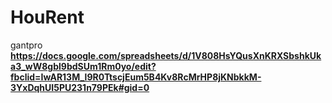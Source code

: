 # HouRent

gantpro
**https://docs.google.com/spreadsheets/d/1V808HsYQusXnKRXSbshkUka3_wW8gbl9bdSUm1Rm0yo/edit?fbclid=IwAR13M_l9R0TtscjEum5B4Kv8RcMrHP8jKNbkkM-3YxDqhUI5PU231n79PEk#gid=0**

